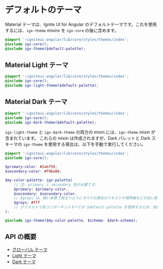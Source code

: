# デフォルトのテーマ
Material テーマは、Ignite UI for Angular のデフォルトテーマです。これを使用するには、`igx-theme` mixins を `igx-core` の後に含めます。

```scss
@import '~igniteui-angular/lib/core/styles/themes/index';
@include igx-core();
@include igx-theme($default-palette);
```

## Material Light テーマ
```scss
@import '~igniteui-angular/lib/core/styles/themes/index';
@include igx-core();
@include igx-light-theme($default-palette);
```

## Material Dark テーマ
```scss
@import '~igniteui-angular/lib/core/styles/themes/index';
@include igx-core();
@include igx-dark-theme($default-palette);
```

`igx-light-theme` と `igx-dark-theme` の両方の mixin には、`igx-theme` mixin が含まれています。
これらの mixin は作成されますが、Dark パレットと Dark スキーマの `igx-theme` を使用する場合は、以下を手動で実行してください。

```scss
@import '~igniteui-angular/lib/core/styles/themes/index';
@include igx-core();

$primary-color: #2ab759;
$secondary-color: #f96a88;

$my-color-palette: igx-palette(
    // 注: primary と secondary 色が必要です。
    $primary: $primary-color,
    $secondary: $secondary-color,
    // $grays は、暗い背景で目立つようにすべての黒色のテキストや境界線などが白い影になります。
    $grays: #fff 
    // デフォルトで各コンポーネントすべてが $default-palette を使用するため、他の色 ($info や $error など) を指定しない場合、$default-palette のデフォルト値を使用します。
);

@include igx-theme($my-color-palette, $schema: $dark-schema);
```

## API の概要
* [グローバル テーマ]({environment:sassApiUrl}/index.html#mixin-igx-theme)
* [Light テーマ]({environment:sassApiUrl}/index.html#mixin-igx-light-theme)
* [Dark テーマ]({environment:sassApiUrl}/index.html#mixin-igx-dark-theme)
